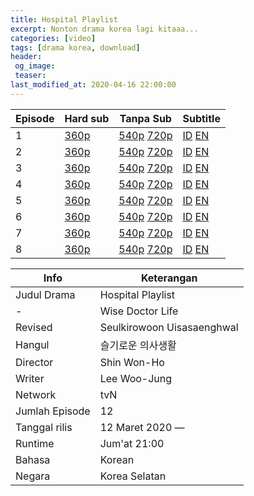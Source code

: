 ```yaml
---
title: Hospital Playlist
excerpt: Nonton drama korea lagi kitaaa...
categories: [video]
tags: [drama korea, download]
header:
 og_image:
 teaser:
last_modified_at: 2020-04-16 22:00:00
---
```


Episode|Hard sub|Tanpa Sub|Subtitle
---|---|---|---
1|[360p](/zippyshare?st1=ep1&srv=100&cde=PBOki7mW&st2=360p)|[540p](/zippyshare?st1=ep1&srv=102&&cde=xMfbu3ks&st2=540p) [720p](/drive.google.com/?name=ep1&id=1NeN5GZCCdCuW6ysAeg4iDXofB5g5BZ2i&size=720p)|[ID](/subscene?subtitles=hospital-playlist-wise-doctor-life-seulkirowoon-uisasaenghwal&lang=indonesian&id=2161873) [EN](/subscene?subtitles=hospital-playlist-wise-doctor-life-seulkirowoon-uisasaenghwal$lang=english&id=2161880)
2|[360p](/www38.zippyshare?st1=ep2&srv=38&cde=XZZsk0lQ&st2=360p)|[540p](/zippyshare?st1=ep2&srv=39&cde=I11oiNo3&st2=540p) [720p](/drive.google.com/?name=ep2&id=17jF4kgdvzTC4LwsEe9UQI6O9HcrTzCkI&size=720p)|[ID](/subscene?subtitles=hospital-playlist-wise-doctor-life-seulkirowoon-uisasaenghwal&lang=indonesian&id=2167421) [EN](/subscene?subtitles=hospital-playlist-wise-doctor-life-seulkirowoon-uisasaenghwal&lang=english&id=2167210)
3|[360p]()|[540p]() [720p]()|[ID]() [EN]()
4|[360p]()|[540p]() [720p]()|[ID]() [EN]()
5|[360p]()|[540p]() [720p]()|[ID]() [EN]()
6|[360p]()|[540p]() [720p]()|[ID]() [EN]()
7|[360p]()|[540p]() [720p]()|[ID]() [EN]()
8|[360p]()|[540p]() [720p]()|[ID]() [EN]()



Info|Keterangan
---|---
Judul Drama|Hospital Playlist
-|Wise Doctor Life
Revised|Seulkirowoon Uisasaenghwal
Hangul|슬기로운 의사생활
Director|Shin Won-Ho
Writer|Lee Woo-Jung
Network|tvN
Jumlah Episode|12
Tanggal rilis|12 Maret 2020 —
Runtime|Jum'at 21:00
Bahasa|Korean
Negara|Korea Selatan
